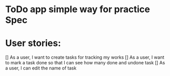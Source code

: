 # ToDo app simple way for practice Spec


# User stories:
 [] As a user, I want to create tasks for tracking my works
 [] As a user, I want to mark a task done so that I can see how many done and undone task
 [] As a user, I can edit the name of task
